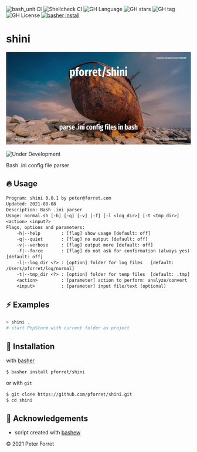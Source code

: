 ![bash_unit CI](https://github.com/pforret/shini/workflows/bash_unit%20CI/badge.svg)
![Shellcheck CI](https://github.com/pforret/shini/workflows/Shellcheck%20CI/badge.svg)
![GH Language](https://img.shields.io/github/languages/top/pforret/shini)
![GH stars](https://img.shields.io/github/stars/pforret/shini)
![GH tag](https://img.shields.io/github/v/tag/pforret/shini)
![GH License](https://img.shields.io/github/license/pforret/shini)
[![basher install](https://img.shields.io/badge/basher-install-white?logo=gnu-bash&style=flat)](https://basher.gitparade.com/package/)

# shini

![shini](assets/unsplash.ini.jpg)

![Under Development](https://img.shields.io/badge/under-development-orange)

Bash .ini config file parser

## 🔥 Usage

```
Program: shini 0.0.1 by peter@forret.com
Updated: 2021-08-08
Description: Bash .ini parser
Usage: normal.sh [-h] [-q] [-v] [-f] [-l <log_dir>] [-t <tmp_dir>] <action> <input?>
Flags, options and parameters:
    -h|--help        : [flag] show usage [default: off]
    -q|--quiet       : [flag] no output [default: off]
    -v|--verbose     : [flag] output more [default: off]
    -f|--force       : [flag] do not ask for confirmation (always yes) [default: off]
    -l|--log_dir <?> : [option] folder for log files   [default: /Users/pforret/log/normal]
    -t|--tmp_dir <?> : [option] folder for temp files  [default: .tmp]
    <action>         : [parameter] action to perform: analyze/convert
    <input>          : [parameter] input file/text (optional)
```

## ⚡️ Examples

```bash
> shini .
# start PhpStorm with current folder as project
```

## 🚀 Installation

with [basher](https://github.com/basherpm/basher)

	$ basher install pforret/shini

or with `git`

	$ git clone https://github.com/pforret/shini.git
	$ cd shini

## 📝 Acknowledgements

* script created with [bashew](https://github.com/pforret/bashew)

&copy; 2021 Peter Forret

